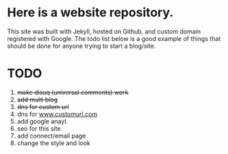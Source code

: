 # Here is a website repository.
This site was built with Jekyll, hosted on Github, and custom domain registered with Google.
The todo list below is a good example of things that should be done for anyone trying to start a blog/site.

# TODO
1. ~~make disuq (universal comments) work~~
2. ~~add multi blog~~
3. ~~dns for custom url~~
4. dns for www.customurl.com
5. add google anayl.
6. seo for this site
7. add connect/email page
8. change the style and look
